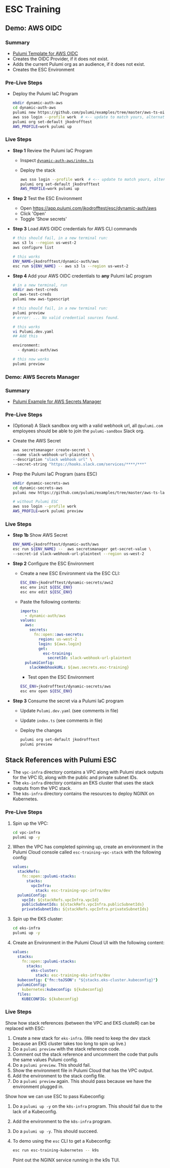 # ESC Training

## Demo: AWS OIDC

### Summary

- [Pulumi Template for AWS OIDC](https://github.com/pulumi/examples/tree/master/aws-ts-oidc-provider-pulumi-cloud)
- Creates the OIDC Provider, if it does not exist.
- Adds the current Pulumi org as an audience, if it does not exist.
- Creates the ESC Environment

### Pre-Live Steps

- Deploy the Pulumi IaC Program

  ```bash
  mkdir dynamic-auth-aws
  cd dynamic-auth-aws
  pulumi new https://github.com/pulumi/examples/tree/master/aws-ts-oidc-provider-pulumi-cloud
  aws sso login --profile work  # <-- update to match yours, alternatively, load static env vars this one time.
  pulumi org set-default jkodrofftest
  AWS_PROFILE=work pulumi up
  ```

### Live Steps

- **Step 1** Review the Pulumi IaC Program 

  - Inspect [`dynamic-auth-aws/index.ts`](./dynamic-auth-aws/index.ts)
  - Deploy the stack

    ```bash
    aws sso login --profile work  # <-- update to match yours, alternatively, load static env vars this one time.
    pulumi org set-default jkodrofftest
    AWS_PROFILE=work pulumi up
    ```

- **Step 2** Test the ESC Environment

  - Open https://app.pulumi.com/jkodrofftest/esc/dynamic-auth/aws
  - Click 'Open'
  - Toggle 'Show secrets'

- **Step 3** Load AWS OIDC credentials for AWS CLI commands

  ```bash
  # this should fail, in a new terminal run:
  aws s3 ls --region us-west-2
  aws configure list

  # this works
  ENV_NAME=jkodrofftest/dynamic-auth/aws
  esc run ${ENV_NAME} -- aws s3 ls --region us-west-2
  ```

- **Step 4** Add your AWS OIDC credentials to __any__ Pulumi IaC program

  ```bash
  # in a new terminal, run
  mkdir aws-test-creds
  cd aws-test-creds
  pulumi new aws-typescript

  # this should fail, in a new terminal run:
  pulumi preview
  # error: ... No valid credential sources found.

  # this works
  vi Pulumi.dev.yaml
  ## Add this

  environment:
    - dynamic-auth/aws
  
  # this now works
  pulumi preview
  ```

### Demo: AWS Secrets Manager

### Summary

- [Pulumi Example for AWS Secrets Manager](https://github.com/pulumi/examples/tree/master/aws-ts-lambda-slack)


### Pre-Live Steps

- (Optional) A Slack sandbox org with a valid webhook url, all `@pulumi.com` employees should be able to join the `pulumi-sandbox` Slack org.

- Create the AWS Secret

  ```bash
  aws secretsmanager create-secret \
  --name slack-webhook-url-plaintext \
  --description "slack webhook url" \
  --secret-string "https://hooks.slack.com/services/****/***"
  ```

- Prep the Pulumi IaC Program (sans ESC)

  ```bash
  mkdir dynamic-secrets-aws
  cd dynamic-secrets-aws
  pulumi new https://github.com/pulumi/examples/tree/master/aws-ts-lambda-slack

  # without Pulumi ESC
  aws sso login --profile work
  AWS_PROFILE=work pulumi preview
  ```

### Live Steps

- **Step 1b** Show AWS Secret

  ```bash
  ENV_NAME=jkodrofftest/dynamic-auth/aws
  esc run ${ENV_NAME} --  aws secretsmanager get-secret-value \
  --secret-id slack-webhook-url-plaintext --region us-west-2
  ```

- **Step 2** Configure the ESC Environment

  - Create a new ESC Environment via the ESC CLI:

    ```bash
    ESC_ENV=jkodrofftest/dynamic-secrets/aws2
    esc env init ${ESC_ENV}
    esc env edit ${ESC_ENV}
    ```

  - Paste the following contents:

    ```yaml
    imports:
      - dynamic-auth/aws
    values:
      aws:
        secrets:
          fn::open::aws-secrets:
            region: us-west-2
            login: ${aws.login}
            get:
              esc-training:
                secretId: slack-webhook-url-plaintext
      pulumiConfig:
        slackWebhookURL: ${aws.secrets.esc-training}
    ```

    - Test open the ESC Environment

    ```bash
    ESC_ENV=jkodrofftest/dynamic-secrets/aws
    esc env open ${ESC_ENV}
    ```

- **Step 3** Consume the secret via a Pulumi IaC program

  - Update `Pulumi.dev.yaml` (see comments in file)
  - Update `index.ts` (see comments in file)
  - Deploy the changes

    ```bash
    pulumi org set-default jkodrofftest
    pulumi preview
    ```

## Stack References with Pulumi ESC

- The `vpc-infra` directory contains a VPC along with Pulumi stack outputs for the VPC ID, along with the public and private subnet IDs.
- The `eks-infra` directory contains an EKS cluster that uses the stack outputs from the VPC stack.
- The `k8s-infra` directory contains the resources to deploy NGINX on Kubernetes.

### Pre-Live Steps

1. Spin up the VPC:

    ```bash
    cd vpc-infra
    pulumi up -y
    ```

1. When the VPC has completed spinning up, create an environment in the Pulumi Cloud console called `esc-training-vpc-stack` with the following config:

    ```yaml
    values:
      stackRefs:
        fn::open::pulumi-stacks:
          stacks:
            vpcInfra:
              stack: esc-training-vpc-infra/dev
      pulumiConfig:
        vpcId: ${stackRefs.vpcInfra.vpcId}
        publicSubnetIds: ${stackRefs.vpcInfra.publicSubnetIds}
        privateSubnetIds: ${stackRefs.vpcInfra.privateSubnetIds}
    ```

1. Spin up the EKS cluster:

    ```bash
    cd eks-infra
    pulumi up -y
    ```

1. Create an Environment in the Pulumi Cloud UI with the following content:

    ```yaml
    values:
      stacks:
        fn::open::pulumi-stacks:
          stacks:
            eks-cluster:
              stack: esc-training-eks-infra/dev
      kubeconfig: {'fn::toJSON': "${stacks.eks-cluster.kubeconfig}"}
      pulumiConfig:
        kubernetes:kubeconfig: ${kubeconfig}
      files:
        KUBECONFIG: ${kubeconfig}
    ```

### Live Steps

Show how stack references (between the VPC and EKS clusteR) can be replaced with ESC:

1. Create a new stack for `eks-infra`. (We need to keep the dev stack because an EKS cluster takes too long to spin up live.)
1. Do a `pulumi preview` with the stack reference code.
1. Comment out the stack reference and uncomment the code that pulls the same values Pulumi config.
1. Do a `pulumi preview`. This should fail.
1. Show the environment file in Pulumi Cloud that has the VPC output.
1. Add the environment to the stack config file.
1. Do a `pulumi preview` again. This should pass because we have the environment plugged in.

Show how we can use ESC to pass Kubeconfig:

1. Do a `pulumi up -y` on the `k8s-infra` program. This should fail due to the lack of a Kubeconfig.
1. Add the environment to the `k8s-infra` program.
1. Do a `pulumi up -y`. This should succeed.
1. To demo using the `esc` CLI to get a Kubeconfig:

    ```bash
    esc run esc-training-kubernetes -- k9s
    ```

    Point out the NGINX service running in the k9s TUI.

